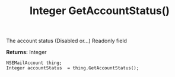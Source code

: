﻿---
uid: crmscript_ref_NSEMailAccount_GetAccountStatus
title: Integer GetAccountStatus()
intellisense: NSEMailAccount.GetAccountStatus
keywords: NSEMailAccount, GetAccountStatus
so.topic: reference
---

The account status (Disabled or...) Readonly field

**Returns:** Integer


```crmscript
NSEMailAccount thing;
Integer accountStatus  = thing.GetAccountStatus();
```


